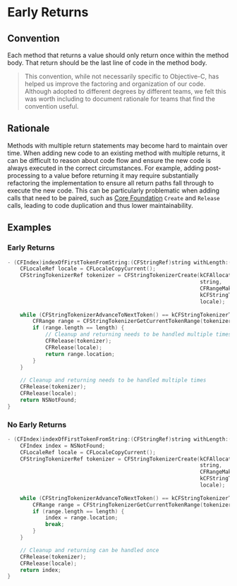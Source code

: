 # Early Returns

## Convention

Each method that returns a value should only return once within the method body. That return should be the last line of code in the method body.

> This convention, while not necessarily specific to Objective-C, has helped us improve the factoring and organization of our code. Although adopted to different degrees by different teams, we felt this was worth including to document rationale for teams that find the convention useful.

## Rationale

Methods with multiple return statements may become hard to maintain over time. When adding new code to an existing method with multiple returns, it can be difficult to reason about code flow and ensure the new code is always executed in the correct circumstances. For example, adding post-processing to a value before returning it may require substantially refactoring the implementation to ensure all return paths fall through to execute the new code. This can be particularly problematic when adding calls that need to be paired, such as [Core Foundation](https://developer.apple.com/documentation/corefoundation?language=objc) `Create` and `Release` calls, leading to code duplication and thus lower maintainability.

## Examples

### Early Returns

```Objective-C
- (CFIndex)indexOfFirstTokenFromString:(CFStringRef)string withLength:(NSInteger)length {
    CFLocaleRef locale = CFLocaleCopyCurrent();
	CFStringTokenizerRef tokenizer = CFStringTokenizerCreate(kCFAllocatorDefault,
		                                                     string,
		                                                     CFRangeMake(0, CFStringGetLength(string)),
		                                                     kCFStringTokenizerUnitWord,
		                                                     locale);
    
    while (CFStringTokenizerAdvanceToNextToken() == kCFStringTokenizerTokenNormal) {
        CFRange range = CFStringTokenizerGetCurrentTokenRange(tokenizer);
        if (range.length == length) {
            // Cleanup and returning needs to be handled multiple times
            CFRelease(tokenizer);
            CFRelease(locale);
            return range.location;
        }
    }
    
    // Cleanup and returning needs to be handled multiple times
    CFRelease(tokenizer);
    CFRelease(locale);
    return NSNotFound;
}
```

### No Early Returns

```Objective-C
- (CFIndex)indexOfFirstTokenFromString:(CFStringRef)string withLength:(NSInteger)length {
    CFIndex index = NSNotFound;
    CFLocaleRef locale = CFLocaleCopyCurrent();
	CFStringTokenizerRef tokenizer = CFStringTokenizerCreate(kCFAllocatorDefault,
		                                                     string,
		                                                     CFRangeMake(0, CFStringGetLength(string)),
		                                                     kCFStringTokenizerUnitWord,
		                                                     locale);
    
    while (CFStringTokenizerAdvanceToNextToken() == kCFStringTokenizerTokenNormal) {
        CFRange range = CFStringTokenizerGetCurrentTokenRange(tokenizer);
        if (range.length == length) {
            index = range.location;
            break;
        }
    }

    // Cleanup and returning can be handled once
    CFRelease(tokenizer);
    CFRelease(locale);
    return index;
}
```